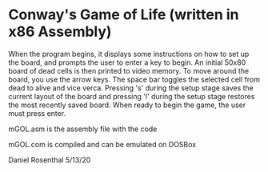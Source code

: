Conway's Game of Life
(written in x86 Assembly)
===============
When the program begins, it displays some instructions on how to
set up the board, and prompts the user to enter a key to begin.
An initial 50x80 board of dead cells is then printed to video memory.
To move around the board, you use the arrow keys. The space bar
toggles the selected cell from dead to alive and vice verca.
Pressing 's' during  the setup stage saves the current layout of
the board and pressing 'l' during the setup stage restores the most
recently saved board. When ready to begin the game, the user must
press enter.

mGOL.asm is the assembly file with the code

mGOL.com is compiled and can be emulated on DOSBox

Daniel Rosenthal
5/13/20

